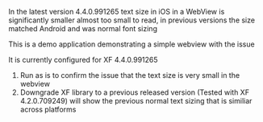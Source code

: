 In the latest version 4.4.0.991265 text size in iOS in a WebView is significantly smaller almost too small to read, in previous versions the size matched Android and was normal font sizing

This is a demo application demonstrating a simple webview with the issue

It is currently configured for XF 4.4.0.991265 
1. Run as is to confirm the issue that the text size is very small in the webview
2. Downgrade XF library to a previous released version (Tested with XF 4.2.0.709249) will show the previous normal text sizing that is similiar across platforms


